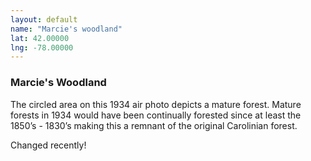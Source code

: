 ```yaml
---
layout: default
name: "Marcie's woodland"
lat: 42.00000
lng: -78.00000
---
```


### Marcie's Woodland

The circled area on this 1934 air photo depicts a mature forest. Mature forests in 1934 would have been continually forested since at least the 1850’s - 1830’s making this a remnant of the original Carolinian forest.

Changed recently!